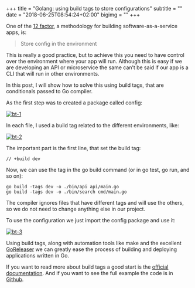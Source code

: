 +++
title = "Golang: using build tags to store configurations"
subtitle = ""
date = "2018-06-25T08:54:24+02:00"
bigimg = ""
+++

One of the [12 factor](http://12factor.net), a methodology for building software-as-a-service apps, is:


> Store config in the environment

<!--more-->

This is really a good practice, but to achieve this you need to have control over the environment where your app will run. Although this is easy if we are developing an API or microservice the same can’t be said if our app is a CLI that will run in other environments.

In this post, I will show how to solve this using build tags, that are conditionals passed to Go compiler.

As the first step was to created a package called config:

[![bt-1](/images/posts/bt-1.png)](/images/posts/bt-1.png) 

In each file, I used a build tag related to the different environments, like:

[![bt-2](/images/posts/bt-2.png)](/images/posts/bt-2.png) 

The important part is the first line, that set the build tag:

	// +build dev

Now, we can use the tag in the go build command (or in go test, go run, and so on):

	go build -tags dev -o ./bin/api api/main.go
	go build -tags dev -o ./bin/search cmd/main.go
	
	
The compiler ignores files that have different tags and will use the others, so we do not need to change anything else in our project.

To use the configuration we just import the config package and use it:

[![bt-3](/images/posts/bt-3.png)](/images/posts/bt-3.png) 

Using build tags, along with automation tools like make and the excellent [GoReleaser](https://goreleaser.com/) we can greatly ease the process of building and deploying applications written in Go.

If you want to read more about build tags a good start is the [official documentation](https://golang.org/pkg/go/build/). And if you want to see the full example the code is in [Github](https://github.com/eminetto/clean-architecture-go).